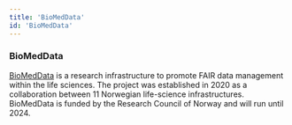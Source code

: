 ```yaml
---
title: 'BioMedData'
id: 'BioMedData'
---
```

### BioMedData
[BioMedData](https://elixir.no/organization/biomeddata) is a research infrastructure to promote FAIR data management within the life sciences. The project was established in 2020 as a collaboration between 11 Norwegian life-science infrastructures. BioMedData is funded by the Research Council of Norway and will run until 2024.
